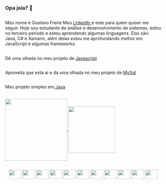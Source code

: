 ### Opa joia? 👾
##

Meu nome é Gustavo Freire
Meu <a href="https://www.linkedin.com/in/gustavo-cadamuro-bb56b6185"> LinkedIn </a> é este para quem quiser me seguir.
Hoje sou estudante de análise e desenvolvimento de sistemas, estou no terceiro período e estou aprendendo algumas linguagens.
Elas são: Java, C# e Xamarin, além delas estou me aprofundando melhor em JavaScript e algumas frameworks.

##
Dê uma olhada no meu projeto de <a href="https://github.com/gu1334/APP-Corrida"> Javascript </a>
##
Aproveita que esta ai e da uma olhada no meu projeto de <a href="https://github.com/gu1334/banco-de-dados"> MySql </a>
##
Meu projeto simples em<a href="https://github.com/gu1334/LOTOFAC"> Java </a>

  ##
  
  <a href="https://github.com/gu1334/github-readme-stats">
  <img height=200 align="center" src="https://github-readme-stats.vercel.app/api?username=gu1334" />
</a>

<a href="https://github.com/gu1334/convoychat">
  <img padding=50 height=150 align="center" src="https://github-readme-stats.vercel.app/api/top-langs?username=gu1334&layout=compact&langs_count=8&card_width=320" />           
</a>


##
 
<div style ="display: inline_block " align="center">
 <img  height=30 width= 40 align="center" src="https://cdn.jsdelivr.net/gh/devicons/devicon/icons/css3/css3-original.svg" />       
  <img height=30 width= 40 align="center" src="https://cdn.jsdelivr.net/gh/devicons/devicon/icons/html5/html5-original.svg" />
  <img height=30 width= 40 align="center" src="https://cdn.jsdelivr.net/gh/devicons/devicon/icons/javascript/javascript-original.svg" />
 <img height=30 width= 40 align="center" src="https://cdn.jsdelivr.net/gh/devicons/devicon/icons/c/c-original.svg"/>          
 <img height=30 width= 40 align="center"  src="https://cdn.jsdelivr.net/gh/devicons/devicon/icons/mysql/mysql-original.svg" />
 <img height=30 width= 40 align="center" src="https://cdn.jsdelivr.net/gh/devicons/devicon/icons/java/java-original.svg" />   <img height=30 width= 40 align="center" src="https://cdn.jsdelivr.net/gh/devicons/devicon@latest/icons/csharp/csharp-original.svg" />
 <img height=30 width= 40 align="center" src="https://cdn.jsdelivr.net/gh/devicons/devicon@latest/icons/xamarin/xamarin-original.svg" />
<img  height=30 width= 40 align="center" src="https://cdn.jsdelivr.net/gh/devicons/devicon@latest/icons/visualstudio/visualstudio-original.svg" />
             <img  height=30 width= 40 align="center" src="https://cdn.jsdelivr.net/gh/devicons/devicon@latest/icons/vscode/vscode-original.svg" />
                <img  height=30 width= 40 align="center" src="https://cdn.jsdelivr.net/gh/devicons/devicon@latest/icons/intellij/intellij-original.svg" />
          
                      
</div>
